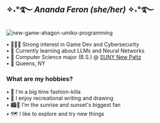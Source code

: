 ## ✧˖°࿐ <em>Ananda Feron (she/her)</em> ✧˖°࿐
![new-game-ahagon-umiko-programming](https://github.com/user-attachments/assets/6c0a4664-ae7b-4ab0-b4ff-614a4edb856d)

• 🧑🏽‍💻 Strong interest in Game Dev and Cybersecurity<br/>
• 🌱 Currently learning about LLMs and Neural Networks<br/>
• 🏫 Computer Science major (B.S.) @ [SUNY New Paltz](https://www.newpaltz.edu/)<br/>
• 📍 Queens, NY<br/>

<h3>What are my hobbies?</h3>

• 👠 I'm a big time fashion-killa<br/>
• 🎨 I enjoy recreational writing and drawing<br/>
• 🏙️🌇 I'm the sunrise and sunset's biggest fan<br/>
• 🗺️ I like to explore and try new things<br/>
